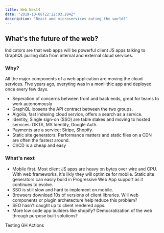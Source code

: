 ```yaml
---
title: Web Next4
date: "2019-10-08T22:12:03.284Z"
description: "React and microservices eating the world?"
---
```


## What's the future of the web?

Indicators are that web apps will be powerful client JS apps talking to GraphQL pulling data from internal and external cloud services.

### Why?

All the major components of a web application are moving the cloud services. Five years ago, everyting was in a monilithic app and deployed once every few days.
* Seperation of concerns between front and back ends, great for teams to work autonomously
* GraphQL loosens the API contract between the two groups.
* Algolia, fast indexing cloud service, offers a search as a service.
* Identity, Single sign-on (SSO) are table stakes and moving to hosted services: OKTA, MS Identity, Google Auth.
* Payments are a service: Stripe, Shopify.
* Static site generators: Performance matters and static files on a CDN are often the fastest around.
* CI/CD is a cheap and easy

### What's next

* Mobile first.  Most client JS apps are heavy on bytes over wire and CPU. With web frameworks, it's likly they will optimize for mobile. Static site generators can easily build in Progressive Web App support as it continues to evolve.
* SSO is still slow and hard to implement on mobile.
* Browsers download 10s of versions of client libraries. Will web components or plugin archetecture help reduce this problem?
* SEO hasn't caught up to client rendered apps.
* More low code app builders like shopify? Democratization of the web through purpose built solutions?

Testing GH Actions
